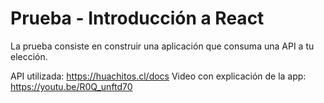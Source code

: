 # Prueba - Introducción a React
La prueba consiste en construir una aplicación que consuma una API a tu elección.

API utilizada: https://huachitos.cl/docs
Video con explicación de la app: https://youtu.be/R0Q_unftd70
